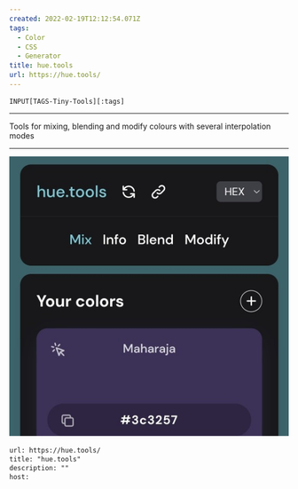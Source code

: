 ```yaml
---
created: 2022-02-19T12:12:54.071Z
tags: 
  - Color
  - CSS
  - Generator
title: hue.tools
url: https://hue.tools/
---
```

```meta-bind
INPUT[TAGS-Tiny-Tools][:tags]
```

___
Tools for mixing, blending and modify colours with several interpolation modes
___

![](_attachments/hue-tools.jpg)

```cardlink
url: https://hue.tools/
title: "hue.tools"
description: ""
host: 
```
